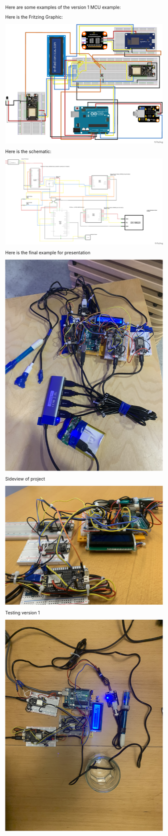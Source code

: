 Here are some examples of the version 1 MCU example:

Here is the Fritzing Graphic:

![FritzingGraphic](FritzingGraphic2.png)

Here is the schematic:

![FritzingSchematic](FritzingCircuit2.png)

Here is the final example for presentation

![ExamplePresentation](ExamplePresentation1.JPEG)

Sideview of project

![Sideview](Version1Sideview1.JPEG)

Testing version 1

![Testing](Version1Testing1.JPEG)
